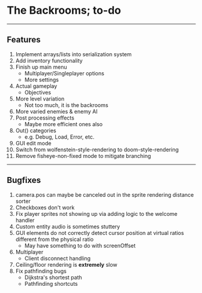 # The Backrooms; to-do

---
## Features
1. Implement arrays/lists into serialization system
1. Add inventory functionality
1. Finish up main menu
    - Multiplayer/Singleplayer options
    - More settings
1. Actual gameplay
    - Objectives
1. More level variation
    - Not too much, it is the backrooms
1. More varied enemies & enemy AI
1. Post processing effects
    - Maybe more efficient ones also
1. Out() categories
    - e.g. Debug, Load, Error, etc.
1. GUI edit mode
1. Switch from wolfenstein-style-rendering to doom-style-rendering
1. Remove fisheye-non-fixed mode to mitigate branching

---
## Bugfixes
1. camera.pos can maybe be canceled out in the sprite rendering distance sorter
1. Checkboxes don't work
1. Fix player sprites not showing up via adding logic to the welcome handler
1. Custom entity audio is sometimes stuttery
1. GUI elements do not correctly detect cursor position at virtual ratios different from the physical ratio
    - May have something to do with screenOffset
1. Multiplayer
    - Client disconnect handling
1. Ceiling/floor rendering is **extremely** slow
1. Fix pathfinding bugs
    - Dijkstra's shortest path
    - Pathfinding shortcuts
